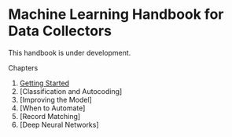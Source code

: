 # Machine Learning Handbook for Data Collectors

This handbook is under development.

Chapters
1. [Getting Started](notebooks/Getting%20Started.ipynb)
2. [Classification and Autocoding]
3. [Improving the Model]
4. [When to Automate]
5. [Record Matching]
6. [Deep Neural Networks]